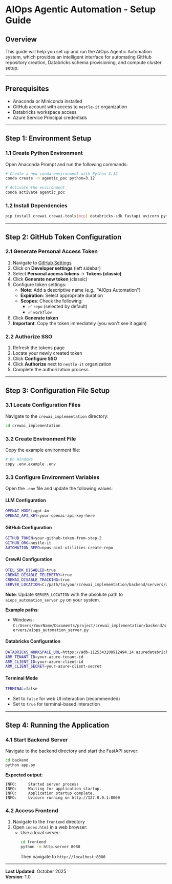 # AIOps Agentic Automation - Setup Guide

## Overview
This guide will help you set up and run the AIOps Agentic Automation system, which provides an intelligent interface for automating GitHub repository creation, Databricks schema provisioning, and compute cluster setup.

---

## Prerequisites
- Anaconda or Miniconda installed
- GitHub account with access to `nestle-it` organization
- Databricks workspace access
- Azure Service Principal credentials

---

## Step 1: Environment Setup

### 1.1 Create Python Environment
Open Anaconda Prompt and run the following commands:

```bash
# Create a new conda environment with Python 3.12
conda create -n agentic_poc python=3.12

# Activate the environment
conda activate agentic_poc
```

### 1.2 Install Dependencies
```bash
pip install crewai crewai-tools[mcp] databricks-sdk fastapi uvicorn python-dotenv
```

---

## Step 2: GitHub Token Configuration

### 2.1 Generate Personal Access Token
1. Navigate to [GitHub Settings](https://github.com/settings/)
2. Click on **Developer settings** (left sidebar)
3. Select **Personal access tokens** → **Tokens (classic)**
4. Click **Generate new token** (classic)
5. Configure token settings:
   - **Note**: Add a descriptive name (e.g., "AIOps Automation")
   - **Expiration**: Select appropriate duration
   - **Scopes**: Check the following:
     - ✅ `repo` (selected by default)
     - ✅ `workflow`
6. Click **Generate token**
7. **Important**: Copy the token immediately (you won't see it again)

### 2.2 Authorize SSO
1. Refresh the tokens page
2. Locate your newly created token
3. Click **Configure SSO**
4. Click **Authorize** next to `nestle-it` organization
5. Complete the authorization process

---

## Step 3: Configuration File Setup

### 3.1 Locate Configuration Files
Navigate to the `crewai_implementation` directory:
```bash
cd crewai_implementation
```

### 3.2 Create Environment File
Copy the example environment file:
```bash
# On Windows
copy .env.example .env
```

### 3.3 Configure Environment Variables
Open the `.env` file and update the following values:

#### LLM Configuration
```bash
OPENAI_MODEL=gpt-4o
OPENAI_API_KEY=your-openai-api-key-here
```

#### GitHub Configuration
```bash
GITHUB_TOKEN=your-github-token-from-step-2
GITHUB_ORG=nestle-it
AUTOMATION_REPO=npus-aiml-utilities-create-repo
```

#### CrewAI Configuration
```bash
OTEL_SDK_DISABLED=true
CREWAI_DISABLE_TELEMETRY=true
CREWAI_DISABLE_TRACKING=true
SERVER_LOCATION=C:/path/to/your/crewai_implementation/backend/servers/aiops_automation_server.py
```

**Note**: Update `SERVER_LOCATION` with the absolute path to `aiops_automation_server.py` on your system.

**Example paths**:
- Windows: `C:/Users/YourName/Documents/project/crewai_implementation/backend/servers/aiops_automation_server.py`

#### Databricks Configuration
```bash
DATABRICKS_WORKSPACE_URL=https://adb-1125343200912494.14.azuredatabricks.net/
ARM_TENANT_ID=your-azure-tenant-id
ARM_CLIENT_ID=your-azure-client-id
ARM_CLIENT_SECRET=your-azure-client-secret
```

#### Terminal Mode
```bash
TERMINAL=false
```
- Set to `false` for web UI interaction (recommended)
- Set to `true` for terminal-based interaction

---

## Step 4: Running the Application

### 4.1 Start Backend Server
Navigate to the backend directory and start the FastAPI server:

```bash
cd backend
python app.py
```

**Expected output**:
```
INFO:     Started server process
INFO:     Waiting for application startup.
INFO:     Application startup complete.
INFO:     Uvicorn running on http://127.0.0.1:8000
```

### 4.2 Access Frontend
1. Navigate to the `frontend` directory
2. Open `index.html` in a web browser:
   - Use a local server:
     ```bash
     cd frontend
     python -m http.server 8080
     ```
     Then navigate to `http://localhost:8080`

---

**Last Updated**: October 2025  
**Version**: 1.0
